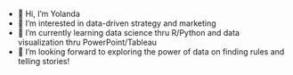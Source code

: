 - 👋 Hi, I’m Yolanda
- 👀 I’m interested in data-driven strategy and marketing
- 🌱 I’m currently learning data science thru R/Python and data visualization thru PowerPoint/Tableau
- 💞️ I’m looking forward to exploring the power of data on finding rules and telling stories! 
